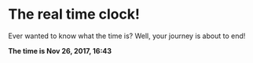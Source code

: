# The real time clock!

Ever wanted to know what the time is? Well, your journey is about to end!

**The time is Nov 26, 2017, 16:43**
